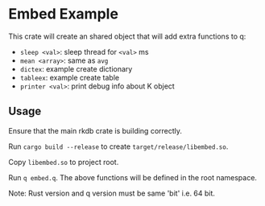 Embed Example
=============

This crate will create an shared object that will add extra
functions to q:

* `sleep <val>`: sleep thread for `<val>` ms
* `mean <array>`: same as `avg`
* `dictex`: example create dictionary
* `tableex`: example create table
* `printer <val>`: print debug info about K object


Usage
-----
Ensure that the main rkdb crate is building correctly.

Run `cargo build --release` to create `target/release/libembed.so`.

Copy `libembed.so` to project root.

Run `q embed.q`. The above functions will be defined in the root namespace.

Note: Rust version and q version must be same 'bit' i.e. 64 bit.
